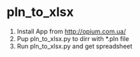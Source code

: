 # pln_to_xlsx
1. Install App from http://opium.com.ua/
2. Pup pln_to_xlsx.py to dirr with *.pln file
3. Run pln_to_xlsx.py and get spreadsheet
